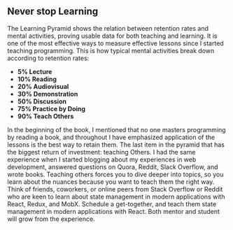 ## Never stop Learning

The Learning Pyramid shows the relation between retention rates and mental activities, proving usable data for both teaching and learning. It is one of the most effective ways to measure effective lessons since I started teaching programming. This is how typical mental activities break down according to retention rates:

* **5% Lecture**
* **10% Reading**
* **20% Audiovisual**
* **30% Demonstration**
* **50% Discussion**
* **75% Practice by Doing**
* **90% Teach Others**

In the beginning of the book, I mentioned that no one masters programming by reading a book, and throughout I have emphasized application of the lessons is the best way to retain them. The last item in the pyramid that has the biggest return of investment: teaching Others. I had the same experience when I started blogging about my experiences in web development, answered questions on Quora, Reddit, Slack Overflow, and wrote books. Teaching others forces you to dive deeper into topics, so you learn about the nuances because you want to teach them the right way. Think of friends, coworkers, or online peers from Stack Overflow or Reddit who are keen to learn about state management in modern applications with React, Redux, and MobX. Schedule a get-together, and teach them state management in modern applications with React. Both mentor and student will grow from the experience.
